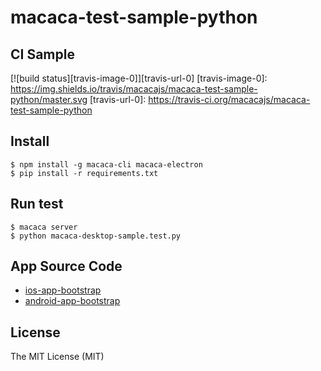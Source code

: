 # macaca-test-sample-python

## CI Sample

[![build status][travis-image-0]][travis-url-0]
[travis-image-0]: https://img.shields.io/travis/macacajs/macaca-test-sample-python/master.svg
[travis-url-0]: https://travis-ci.org/macacajs/macaca-test-sample-python

## Install

```shell
$ npm install -g macaca-cli macaca-electron
$ pip install -r requirements.txt
```

## Run test

```shell
$ macaca server
$ python macaca-desktop-sample.test.py
```

## App Source Code

- [ios-app-bootstrap](//github.com/xudafeng/ios-app-bootstrap)
- [android-app-bootstrap](//github.com/xudafeng/android-app-bootstrap)

## License

The MIT License (MIT)
